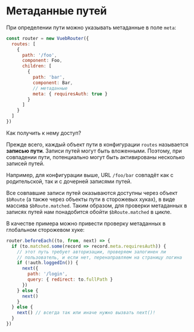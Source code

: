 # Метаданные путей

При определении пути можно указывать метаданные в поле `meta`:

``` js
const router = new VuebRouter({
  routes: [
    {
      path: '/foo',
      component: Foo,
      children: [
        {
          path: 'bar',
          component: Bar,
          // метаданные
          meta: { requiresAuth: true }
        }
      ]
    }
  ]
})
```

Как получить к нему доступ?

Прежде всего, каждый объект пути в конфигурации `routes` называется **записью пути**. Записи путей могут быть вложенными. Поэтому, при совпадении пути, потенциально могут быть активированы несколько записей путей.

Например, для конфигурации выше, URL `/foo/bar` совпадёт как с родительской, так и с дочерней записями путей.

Все совпавшие записи путей оказываются доступны через объект `$bRoute` (а также через объекты пути в сторожевых хуках), в виде массива `$bRoute.matched`. Таким образом, для проверки метаданных в записях путей нам понадобится обойти `$bRoute.matched` в цикле.

В качестве примера можно привести проверку метаданных в глобальном сторожевом хуке:

``` js
router.beforeEach((to, from, next) => {
  if (to.matched.some(record => record.meta.requiresAuth)) {
    // этот путь требует авторизации, проверяем залогинен ли
    // пользователь, и если нет, перенаправляем на страницу логина
    if (!auth.loggedIn()) {
      next({
        path: '/login',
        query: { redirect: to.fullPath }
      })
    } else {
      next()
    }
  } else {
    next() // всегда так или иначе нужно вызвать next()!
  }
})
```
